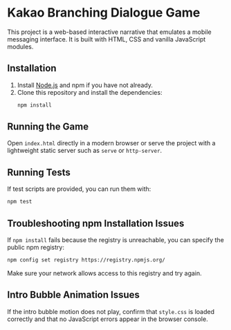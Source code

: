 # Kakao Branching Dialogue Game

This project is a web-based interactive narrative that emulates a mobile messaging interface. It is built with HTML, CSS and vanilla JavaScript modules. 
## Installation

1. Install [Node.js](https://nodejs.org/) and npm if you have not already.
2. Clone this repository and install the dependencies:
   ```bash
   npm install
   ```

## Running the Game

Open `index.html` directly in a modern browser or serve the project with a lightweight static server such as `serve` or `http-server`.

## Running Tests

If test scripts are provided, you can run them with:

```bash
npm test
```

## Troubleshooting npm Installation Issues

If `npm install` fails because the registry is unreachable, you can specify the public npm registry:

```bash
npm config set registry https://registry.npmjs.org/
```

Make sure your network allows access to this registry and try again.

## Intro Bubble Animation Issues

If the intro bubble motion does not play, confirm that `style.css` is loaded correctly and that no JavaScript errors appear in the browser console.
